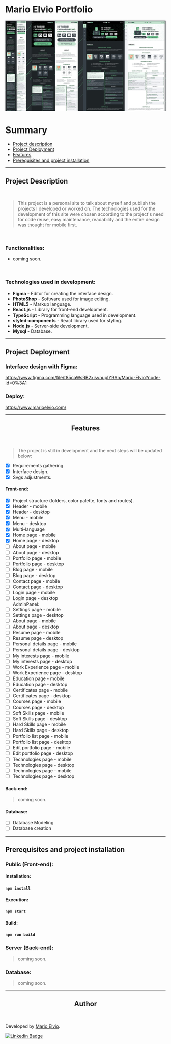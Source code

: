 # Mario Elvio Portfolio

<img src="preview.jpg"/>

<br>

Summary
=================
<!--ts-->
   * [Project description](#about)
   * [Project Deployment](#demo-project)
   * [Features](#features)
   * [Prerequisites and project installation](#pre-req)
<!--te-->

<hr/>

<h2 id="about">Project Description</h2>
<br />

> This project is a personal site to talk about myself and publish the projects I developed or worked on. The technologies used for the development of this site were chosen according to the project's need for code reuse, easy maintenance, readability and the entire design was thought for mobile first.

<br />

### Functionalities:
* coming soon.

<br />

### Technologies used in development:

* <strong>Figma</strong> - Editor for creating the interface design.
* <strong>PhotoShop</strong> - Software used for image editing.
* <strong>HTML5</strong> - Markup language.
* <strong>React.js</strong> - Library for front-end development.
* <strong>TypeScript</strong> - Programming language used in development.
* <strong>styled-components</strong> - React library used for styling.
* <strong>Node.js</strong> - Server-side development.
* <strong>Mysql</strong> - Database.

<hr/>

<h2 id="demo-project">Project Deployment</h2>

### Interface design with Figma:
<a align="left" href="https://www.figma.com/file/t85caWsRB2xisvnuplY9An/Mario-Elvio?node-id=0%3A1">https://www.figma.com/file/t85caWsRB2xisvnuplY9An/Mario-Elvio?node-id=0%3A1</a>

### Deploy:
<a align="left" href="https://www.marioelvio.com/" target="_blank">https://www.marioelvio.com/</a>

<hr/>

<h2 id="features" align="center">Features</h2>

<br />

> The project is still in development and the next steps will be updated below:

* [X] Requirements gathering.
* [X] Interface design.
* [X] Svgs adjustments.
#### Front-end:
* [X] Project structure (folders, color palette, fonts and routes).
* [X] Header - mobile
* [X] Header - desktop
* [X] Menu - mobile
* [X] Menu - desktop
* [X] Multi-language
* [X] Home page - mobile
* [X] Home page - desktop
* [ ] About page - mobile
* [ ] About page - desktop
* [ ] Portfolio page - mobile
* [ ] Portfolio page - desktop
* [ ] Blog page - mobile
* [ ] Blog page - desktop
* [ ] Contact page - mobile
* [ ] Contact page - desktop
* [ ] Login page - mobile
* [ ] Login page - desktop
<br />AdminPanel:
* [ ] Settings page - mobile
* [ ] Settings page - desktop
* [ ] About page - mobile
* [ ] About page - desktop
* [ ] Resume page - mobile
* [ ] Resume page - desktop
* [ ] Personal details page - mobile
* [ ] Personal details page - desktop
* [ ] My interests page - mobile
* [ ] My interests page - desktop
* [ ] Work Experience page - mobile
* [ ] Work Experience page - desktop
* [ ] Education page - mobile
* [ ] Education page - desktop
* [ ] Certificates page - mobile
* [ ] Certificates page - desktop
* [ ] Courses page - mobile
* [ ] Courses page - desktop
* [ ] Soft Skills page - mobile
* [ ] Soft Skills page - desktop
* [ ] Hard Skills page - mobile
* [ ] Hard Skills page - desktop
* [ ] Portfolio list page - mobile
* [ ] Portfolio list page - desktop
* [ ] Edit portfolio page - mobile
* [ ] Edit portfolio page - desktop
* [ ] Technologies page - mobile
* [ ] Technologies page - desktop
* [ ] Technologies page - mobile
* [ ] Technologies page - desktop

#### Back-end:
> coming soon.

#### Database:
* [ ] Database Modeling
* [ ] Database creation

<hr/>

<h2 id="pre-req">Prerequisites and project installation</h2>

### Public (Front-end):
#### Installation:
#### `npm install`
#### Execution:
#### `npm start`

#### Build:
#### `npm run build`


### Server (Back-end):

> coming soon.

### Database:

> coming soon.

<hr/>

<h2 align="center">Author</h2>

<a href="https://marioelvio.com" target="_blank">
 <img style="border-radius: 50%;" src="https://avatars.githubusercontent.com/u/81795443?v=4" width="100px;" alt=""/>
</a> <a href="https://marioelvio.com" title="Mario Elvio" target="_blank"></a>

<p>Developed by <a href="https://marioelvio.com">Mario Elvio</a>.</p>

[![Linkedin Badge](https://img.shields.io/badge/-Mario_Elvio-blue?style=flat-square&logo=Linkedin&logoColor=white&link=https://www.linkedin.com/in/marioelvio/)](https://www.linkedin.com/in/marioelvio/)

